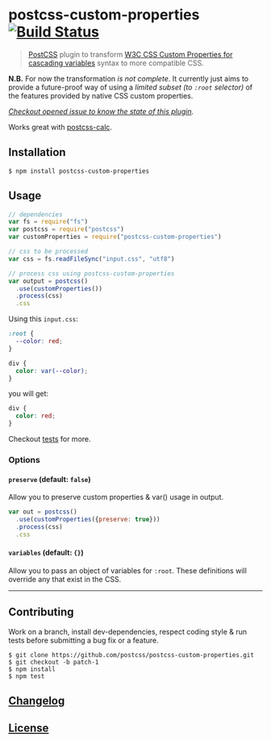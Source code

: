 # postcss-custom-properties [![Build Status](https://travis-ci.org/postcss/postcss-custom-properties.png)](https://travis-ci.org/postcss/postcss-custom-properties)

> [PostCSS](https://github.com/postcss/postcss) plugin to transform [W3C CSS Custom Properties for cascading variables](http://www.w3.org/TR/css-variables/) syntax to more compatible CSS.

**N.B.** For now the transformation _is not complete_. It currently just aims to provide a future-proof way of using a _limited subset (to `:root` selector)_ of the features provided by native CSS custom properties.  

_[Checkout opened issue to know the state of this plugin](https://github.com/postcss/postcss-custom-properties/issues)._

Works great with [postcss-calc](https://github.com/postcss/postcss-calc).

## Installation

    $ npm install postcss-custom-properties

## Usage

```js
// dependencies
var fs = require("fs")
var postcss = require("postcss")
var customProperties = require("postcss-custom-properties")

// css to be processed
var css = fs.readFileSync("input.css", "utf8")

// process css using postcss-custom-properties
var output = postcss()
  .use(customProperties())
  .process(css)
  .css
```

Using this `input.css`:

```css
:root {
  --color: red;
}

div {
  color: var(--color);
}
```

you will get:

```css
div {
  color: red;
}
```

Checkout [tests](test) for more.

### Options

#### `preserve` (default: `false`)

Allow you to preserve custom properties & var() usage in output.

```js
var out = postcss()
  .use(customProperties({preserve: true}))
  .process(css)
  .css
```

#### `variables` (default: `{}`)

Allow you to pass an object of variables for `:root`. These definitions will override any that exist in the CSS.

---

## Contributing

Work on a branch, install dev-dependencies, respect coding style & run tests before submitting a bug fix or a feature.

    $ git clone https://github.com/postcss/postcss-custom-properties.git
    $ git checkout -b patch-1
    $ npm install
    $ npm test

## [Changelog](CHANGELOG.md)

## [License](LICENSE)
